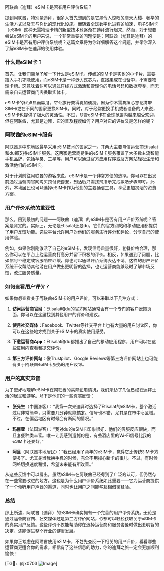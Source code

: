 阿联酋（迪拜）eSIM卡是否有用户评价系统？

提到阿联酋，特别是迪拜，很多人首先想到的是它那令人惊叹的摩天大楼、奢华的生活方式以及无与伦比的现代化设施。而随着全球数字化进程的加速，电子SIM卡（eSIM）这种无需物理卡槽的新型技术也逐渐在迪拜流行起来。然而，对于想要尝试eSIM卡的用户来说，一个非常重要的问题便是：阿联酋（尤其是迪拜）的eSIM卡是否有用户评价系统呢？这篇文章将为你详细解答这个问题，并带你深入了解eSIM卡在迪拜的使用体验。

### 什么是eSIM卡？

首先，让我们简单了解一下什么是eSIM卡。传统的SIM卡是实体的小卡片，需要插入手机才能使用。而eSIM卡是一种嵌入式芯片，直接集成在设备中，不需要物理卡槽。这意味着你可以通过在线方式激活和管理你的电话号码和数据套餐，而无需亲自去运营商门店换取实体卡。

eSIM卡的优点显而易见。它让旅行变得更加便捷，因为你不需要担心忘记携带SIM卡或在不同的国家更换SIM卡。同时，对于经常更换手机或者设备的人来说，eSIM卡也提供了极大的灵活性。不过，尽管eSIM卡在全球范围内越来越受欢迎，但在阿联酋，尤其是迪拜，它的普及程度如何？用户对它的评价又是怎样的呢？

### 阿联酋的eSIM卡服务

阿联酋是中东地区最早采用eSIM技术的国家之一。其两大主要电信运营商Etisalat和du都支持eSIM卡服务。这两家运营商提供的eSIM卡服务覆盖了大多数主流智能手机品牌，包括苹果、三星等。用户可以通过官方应用程序或官方网站轻松注册和激活他们的eSIM卡。

对于计划前往阿联酋的游客来说，eSIM卡是一个非常方便的选择。你可以在出发前通过运营商官网购买预付费套餐，到达后只需按照指示完成激活步骤即可。此外，本地居民也可以选择eSIM卡作为他们的主要通信工具，享受更加灵活的资费方案。

### 用户评价系统的重要性

那么，回到最初的问题——阿联酋（迪拜）的eSIM卡是否有用户评价系统呢？答案是肯定的。实际上，无论是Etisalat还是du，它们的官方网站和移动应用都提供了用户反馈功能。这些平台允许用户对他们的服务进行评分和评论，分享自己的使用体验。

例如，如果你刚刚激活了自己的eSIM卡，发现信号质量很好，套餐价格合理，那么你可以在平台上给运营商打高分并留下积极的评价。相反，如果遇到了问题，比如信号不稳定或客服响应迟缓，你也可以通过评价系统表达不满。这样的用户评价系统不仅帮助其他潜在用户做出更明智的选择，也让运营商能够及时了解市场反馈，改进服务质量。

### 如何查看用户评价？

如果你想查看关于阿联酋eSIM卡的用户评价，可以采取以下几种方式：

1. **访问运营商官网**：Etisalat和du的官方网站通常会有一个专门的客户反馈页面，你可以在这里找到其他用户的评价和建议。
   
2. **使用社交媒体**：Facebook、Twitter等社交平台上也有大量的用户讨论区，你可以在这些地方找到关于eSIM卡的真实使用感受。

3. **下载运营商App**：Etisalat和du都推出了自己的移动应用程序，用户可以在这些应用内查看和提交评价。

4. **第三方评价网站**：像Trustpilot、Google Reviews等第三方评价网站上也可能有关于阿联酋eSIM卡服务的用户反馈。

### 用户的真实声音

为了更好地理解eSIM卡在阿联酋的实际使用情况，我们采访了几位已经在迪拜生活的居民和游客。以下是他们的一些真实反馈：

- **张先生**（中国游客）：“我第一次来迪拜时选择了Etisalat的eSIM卡，整个激活过程非常简单，只需要几分钟就能搞定。信号也不错，尤其是在市中心区域。不过，在偏远地区有时候会有断网的情况。”
  
- **玛丽亚**（法国游客）：“我对du的eSIM卡印象很好，他们的客服反应很快，而且套餐种类丰富。唯一让我感到遗憾的是，有些酒店里的Wi-Fi信号比我的eSIM卡还要好。”

- **阿里**（阿联酋本地居民）：“我已经用了两年的eSIM卡，觉得它比传统SIM卡方便多了。尤其是当我换手机的时候，完全不用操心新卡的事儿。不过，有时候网络切换速度稍慢，希望未来能有所改善。”

从这些反馈中可以看出，虽然eSIM卡在阿联酋已经得到了广泛的认可，但仍然存在一些需要改进的地方。这也是为什么用户评价系统如此重要——它为运营商提供了一个倾听用户声音的渠道，同时也让用户之间能够互相借鉴经验。

### 总结

综上所述，阿联酋（迪拜）的eSIM卡确实拥有一个完善的用户评价系统。无论是通过运营商官网、社交媒体还是第三方评价网站，你都可以轻松获取关于eSIM卡的真实用户反馈。这些评价不仅能帮助你在选择运营商和服务套餐时做出更明智的决定，还能促进整个行业的健康发展。

如果你正考虑在阿联酋使用eSIM卡，不妨先查阅一下相关的用户评价，看看哪些运营商更适合你的需求。相信有了这些信息的助力，你的迪拜之旅一定会更加顺利愉快！

[TG💪+ @jx0703 ![Image](https://github.com/user-attachments/assets/dbca1d08-cadb-493c-b0ec-ad6f7a83f270)]